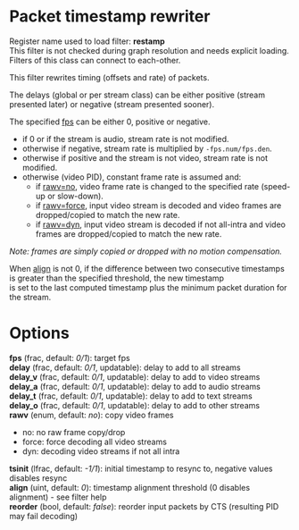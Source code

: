 <!-- automatically generated - do not edit, patch gpac/applications/gpac/gpac.c -->

# Packet timestamp rewriter  
  
Register name used to load filter: __restamp__  
This filter is not checked during graph resolution and needs explicit loading.  
Filters of this class can connect to each-other.  
  
This filter rewrites timing (offsets and rate) of packets.  
  
The delays (global or per stream class) can be either positive (stream presented later) or negative (stream presented sooner).  
  
The specified [fps](#fps) can be either 0, positive or negative.  
- if 0 or if the stream is audio, stream rate is not modified.  
- otherwise if negative, stream rate is multiplied by `-fps.num/fps.den`.  
- otherwise if positive and the stream is not video, stream rate is not modified.  
- otherwise (video PID), constant frame rate is assumed and:  
  - if [rawv=no](#rawv=no), video frame rate is changed to the specified rate (speed-up or slow-down).  
  - if [rawv=force](#rawv=force), input video stream is decoded and video frames are dropped/copied to match the new rate.  
  - if [rawv=dyn](#rawv=dyn), input video stream is decoded if not all-intra and video frames are dropped/copied to match the new rate.  
  
_Note: frames are simply copied or dropped with no motion compensation._  
  
When [align](#align) is not 0, if the difference between two consecutive timestamps is greater than the specified threshold, the new timestamp   
is set to the last computed timestamp plus the minimum packet duration for the stream.  
  

# Options    
  
<a id="fps">__fps__</a> (frac, default: _0/1_): target fps  
<a id="delay">__delay__</a> (frac, default: _0/1_, updatable): delay to add to all streams  
<a id="delay_v">__delay_v__</a> (frac, default: _0/1_, updatable): delay to add to video streams  
<a id="delay_a">__delay_a__</a> (frac, default: _0/1_, updatable): delay to add to audio streams  
<a id="delay_t">__delay_t__</a> (frac, default: _0/1_, updatable): delay to add to text streams  
<a id="delay_o">__delay_o__</a> (frac, default: _0/1_, updatable): delay to add to other streams  
<a id="rawv">__rawv__</a> (enum, default: _no_): copy video frames  
* no: no raw frame copy/drop  
* force: force decoding all video streams  
* dyn: decoding video streams if not all intra  
  
<a id="tsinit">__tsinit__</a> (lfrac, default: _-1/1_): initial timestamp to resync to, negative values disables resync  
<a id="align">__align__</a> (uint, default: _0_): timestamp alignment threshold (0 disables alignment) - see filter help  
<a id="reorder">__reorder__</a> (bool, default: _false_): reorder input packets by CTS (resulting PID may fail decoding)  
  
